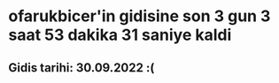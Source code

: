# ofarukbicer'in gidisine son 3 gun 3 saat 53 dakika 31 saniye kaldi

## Gidis tarihi: 30.09.2022 :(